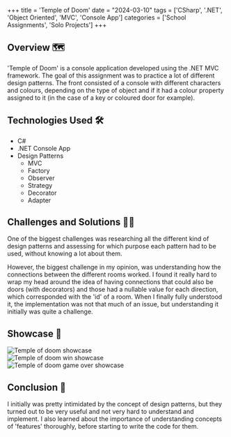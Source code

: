 +++
title = 'Temple of Doom'
date = "2024-03-10"
tags = ['CSharp', '.NET', 'Object Oriented', 'MVC', 'Console App']
categories = ['School Assignments', 'Solo Projects']
+++

## Overview 🗺️
'Temple of Doom' is a console application developed using the .NET MVC framework. The goal of this assignment was to practice a lot of different design patterns. The front consisted of a console with different characters and colours, depending on the type of object and if it had a colour property assigned to it (in the case of a key or coloured door for example).

## Technologies Used 🛠️
- C#
- .NET Console App
- Design Patterns
  - MVC
  - Factory
  - Observer
  - Strategy
  - Decorator
  - Adapter

## Challenges and Solutions 🧗🏻
One of the biggest challenges was researching all the different kind of design patterns and assessing for which purpose each pattern had to be used, without knowing a lot about them.  
  
However, the biggest challenge in my opinion, was understanding how the connections between the different rooms worked. I found it really hard to wrap my head around the idea of having connections that could also be doors (with decorators) and those had a nullable value for each direction, which corresponded with the 'id' of a room. When I finally fully understood it, the implementation was not that much of an issue, but understanding it initially was quite a challenge.

## Showcase 📸
![Temple of doom showcase](/images/portfolio/temple_of_doom_showcase.jpg)  
![Temple of doom win showcase](/images/portfolio/temple_of_doom_win.jpg)  
![Temple of doom game over showcase](/images/portfolio/temple_of_doom_loss.jpg)

## Conclusion 🏁
I initially was pretty intimidated by the concept of design patterns, but they turned out to be very useful and not very hard to understand and implement. I also learned about the importance of understanding concepts of 'features' thoroughly, before starting to write the code for them.